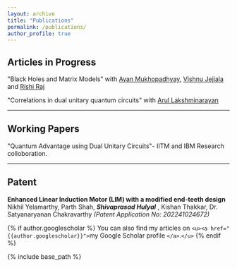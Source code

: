 ```yaml
---
layout: archive
title: "Publications"
permalink: /publications/
author_profile: true
---
```

## Articles in Progress

"Black Holes and Matrix Models" with [Ayan Mukhopadhyay](https://sites.google.com/view/ayan-mukhopadhyay/home), [Vishnu Jejjala](https://scholar.google.co.za/citations?user=jTGpnIYAAAAJ&hl=en) and [Rishi Raj](https://www.linkedin.com/in/rshrj?originalSubdomain=in)

"Correlations in dual unitary quantum circuits" with 
[Arul Lakshminarayan](https://sites.google.com/view/arulakshminarayan/home)

---

## Working Papers

"Quantum Advantage using Dual Unitary Circuits"- IITM and IBM Research colloboration.

---

## Patent

**Enhanced Linear Induction Motor (LIM) with a modified end-teeth design**
Nikhil Yelamarthy, Parth Shah,  ***Shivaprasad Hulyal*** , Kishan Thakkar, Dr. Satyanaryanan Chakravarthy *(Patent Application No: 202241024672)*

{% if author.googlescholar %}
  You can also find my articles on `<u><a href="{{author.googlescholar}}">`my Google Scholar profile `</a>`.`</u>`
{% endif %}

{% include base_path %}

<!-- {% for post in site.publications reversed %}
  {% include archive-single.html %}
{% endfor %} -->
